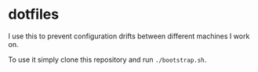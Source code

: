 # dotfiles

I use this to prevent configuration drifts between different machines I work on.

To use it simply clone this repository and run `./bootstrap.sh`.
